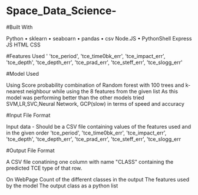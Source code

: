 # Space_Data_Science-
#Built With

Python
	•	sklearn
	•	seaboarn
	•	pandas
	•	csv
Node.JS
	•	PythonShell
Express JS
HTML
CSS

#Features Used
'
'tce_period', 'tce_time0bk_err', 'tce_impact_err', 'tce_depth', 'tce_depth_err', 'tce_prad_err', 'tce_steff_err', 'tce_slogg_err'                       
 

#Model Used

Using Score probability combination of Random forest  with 100 trees 
and k-nearest neighbour while using the 8 features from the given list 
As this model was performing better than the other models tried SVM,LR,SVC,Neural Network, GCP(slow) in terms of speed and accuracy

#Input File Format

Input data - Should be a CSV file containing values of the 
features used and in the given order
'tce_period',  'tce_time0bk_err',  'tce_impact_err',  'tce_depth', 
'tce_depth_err',  'tce_prad_err',  'tce_steff_err',  'tce_slogg_err



#Output File Format

A CSV file conatining one column with name "CLASS" containing the predicted TCE type of that row.                 

On WebPage
Count of the different classes in the output
The features used by the model
The output class as a python list
<!-- Link to download to resultant CSV file containing class -->
